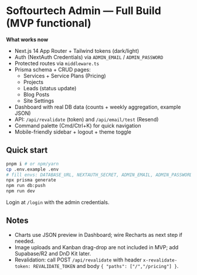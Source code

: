 # Softourtech Admin — Full Build (MVP functional)

**What works now**
- Next.js 14 App Router + Tailwind tokens (dark/light)
- Auth (NextAuth Credentials) via `ADMIN_EMAIL` / `ADMIN_PASSWORD`
- Protected routes via `middleware.ts`
- Prisma schema + CRUD pages:
  - Services + Service Plans (Pricing)
  - Projects
  - Leads (status update)
  - Blog Posts
  - Site Settings
- Dashboard with real DB data (counts + weekly aggregation, example JSON)
- API: `/api/revalidate` (token) and `/api/email/test` (Resend)
- Command palette (Cmd/Ctrl+K) for quick navigation
- Mobile-friendly sidebar + logout + theme toggle

## Quick start
```bash
pnpm i # or npm/yarn
cp .env.example .env
# fill envs: DATABASE_URL, NEXTAUTH_SECRET, ADMIN_EMAIL, ADMIN_PASSWORD, REVALIDATE_TOKEN, RESEND_API_KEY (optional)
npx prisma generate
npm run db:push
npm run dev
```
Login at `/login` with the admin credentials.

## Notes
- Charts use JSON preview in Dashboard; wire Recharts as next step if needed.
- Image uploads and Kanban drag-drop are not included in MVP; add Supabase/R2 and DnD Kit later.
- Revalidation: call POST `/api/revalidate` with header `x-revalidate-token: REVALIDATE_TOKEN` and body `{ "paths": ["/","/pricing"] }`.
